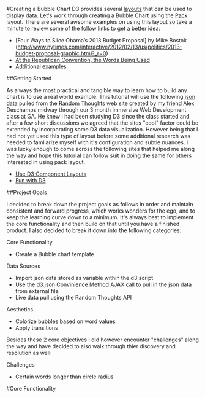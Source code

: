 #Creating a Bubble Chart
D3 provides several [layouts](https://github.com/mbostock/d3/wiki/Layouts) that can be used to display data.  Let's work through creating a Bubble Chart using the [Pack](https://github.com/mbostock/d3/wiki/Pack-Layout) layout. There are several awsome examples on using this layout so take a minute to review some of the follow links to get a better idea:

* [Four Ways to Slice Obama’s 2013 Budget Proposal] by Mike Bostok (http://www.nytimes.com/interactive/2012/02/13/us/politics/2013-budget-proposal-graphic.html?_r=0)
* [At the Republican Convention, the Words Being Used](http://www.nytimes.com/interactive/2012/08/28/us/politics/convention-word-counts.html)
* Additional examples

##Getting Started

As always the most practical and tangible way to learn how to build any chart is to use a real world example.  This tutorial will use the following [json data](https://github.com/jkeohan/D3-Tutorials/blob/master/BubbleChart/random-thoughts.json) pulled from the [Random Thoughts](http://randomthoughts.link/) web site created by my friend Alex Deschamps midway through our 3 month Immersive Web Development class at GA.  He knew I had been studying D3 since the class started and after a few short discussions we agreed that the sites "cool" factor could be extended by incorporating some D3 data visualization.  However being that I had not yet used this type of layout before some additional research was needed to famliarize myself with it's configuration and subtle nuances.  I was lucky enough to come across the following sites that helped me along the way and hope this tutorial can follow suit in doing the same for others interested in using pack layout.

* [Use D3 Component Layouts](http://www.ibm.com/developerworks/library/os-dataviz2/)
* [Fun with D3](http://www.developer.com/java/fun-with-d3.js-data-visualization-eye-candy-with-streaming-json.html)

##Project Goals

I decided to break down the project goals as follows in order and maintain consistent and forward progress, which works wonders for the ego, and to keep the learning curve down to a minimum.  It's always best to implement the core functionality and then build on that until you have a finished product.  I also decided to break it down into the following categories: 

Core Functionality
* Create a Bubble chart template 

Data Sources
* Import json data stored as variable within the d3 script
* Use the d3.json [Convinience Method](https://github.com/mbostock/d3/wiki/Requests#d3_json) AJAX call to pull in the json data from external file
* Live data pull using the Random Thoughts API

Aesthetics
* Colorize bubbles based on word values
* Apply transitions 

Besides these 2 core objectives I did however encounter "challenges" along the way and have decided to also walk through thier discovery and resolution as well:

Challenges
* Certain words longer than circle radius

#Core Functionality



